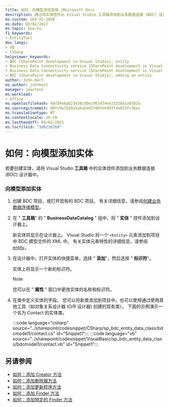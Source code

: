 ```yaml
---
title: 如何：向模型添加实体 |Microsoft Docs
description: 通过将实体控件从 Visual Studio 工具箱添加到业务数据连接 (BDC) 设计器，将实体添加到模型。
ms.custom: SEO-VS-2020
ms.date: 02/02/2017
ms.topic: how-to
f1_keywords:
- EntityTool
dev_langs:
- VB
- CSharp
helpviewer_keywords:
- BDC [SharePoint development in Visual Studio], entity
- Business Data Connectivity service [SharePoint development in Visual Studio], adding an entity
- Business Data Connectivity service [SharePoint development in Visual Studio], entity
- BDC [SharePoint development in Visual Studio], adding an entity
author: John-Hart
ms.author: johnhart
manager: jmartens
ms.workload:
- office
ms.openlocfilehash: 94d34e6a623438cd0e2d63d74ee2321841a0582a
ms.sourcegitcommit: 80fc9a72e9a1aba2d417dbfee997fab013fc36ac
ms.translationtype: MT
ms.contentlocale: zh-CN
ms.lasthandoff: 04/02/2021
ms.locfileid: "106216769"
---
```

# <a name="how-to-add-an-entity-to-a-model"></a>如何：向模型添加实体
  若要创建实体，请将 Visual Studio **工具箱** 中的实体控件添加到业务数据连接 (BDC) 设计器中。

### <a name="to-add-an-entity-to-the-model"></a>向模型添加实体

1. 创建 BDC 项目，或打开现有的 BDC 项目。 有关详细信息，请参阅[创建业务数据连接模型](../sharepoint/creating-a-business-data-connectivity-model.md)。

2. 在 " **工具箱**" 的 " **BusinessDataCatalog** " 组中，将 " **实体** " 控件添加到设计器上。

     新实体将显示在设计器上。 Visual Studio 将一个 `<Entity>` 元素添加到项目中 BDC 模型文件的 XML 中。 有关实体元素特性的详细信息，请参阅 [entity](/previous-versions/office/developer/sharepoint-2010/ee558325(v=office.14))。

3. 在设计器中，打开实体的快捷菜单，选择 " **添加**"，然后选择 " **标识符**"。

     实体上将显示一个新的标识符。

    > [!NOTE]
    > 您可以在 " **属性** " 窗口中更改实体的名称和标识符。

4. 在类中定义实体的字段。 您可以将新类添加到项目中，也可以使用通过使用其他工具（如对象关系设计器 (O/R 设计器) 创建的现有类）。 下面的示例演示一个名为 Contact 的实体类。

    :::code language="csharp" source="../sharepoint/codesnippet/CSharp/sp_bdc_entity_data_class/bdcmodel1/contact.cs" id="Snippet1":::
    :::code language="vb" source="../sharepoint/codesnippet/VisualBasic/sp_bdc_entity_data_class/bdcmodel1/contact.vb" id="Snippet1":::

## <a name="see-also"></a>另请参阅
- [如何：添加 Creator 方法](../sharepoint/how-to-add-a-creator-method.md)
- [如何：添加删除器方法](../sharepoint/how-to-add-a-deleter-method.md)
- [如何：添加更新程序方法](../sharepoint/how-to-add-an-updater-method.md)
- [如何：添加 Finder 方法](../sharepoint/how-to-add-a-finder-method.md)
- [如何：添加特定的 Finder 方法](../sharepoint/how-to-add-a-specific-finder-method.md)
